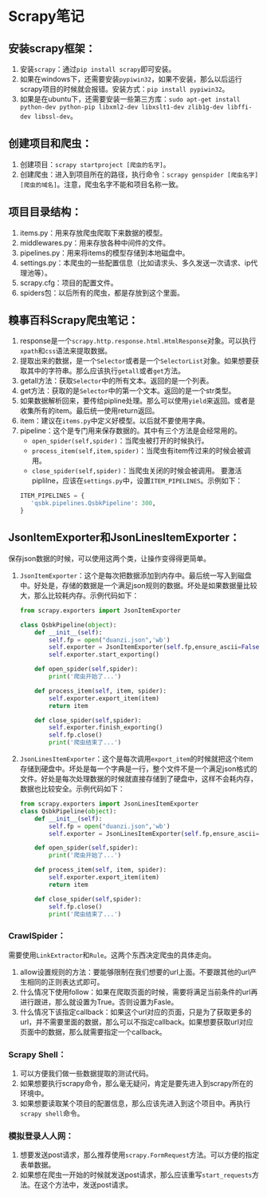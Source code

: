 # Scrapy笔记
## 安装scrapy框架：
1. 安装`scrapy`：通过`pip install scrapy`即可安装。
2. 如果在windows下，还需要安装`pypiwin32`，如果不安装，那么以后运行scrapy项目的时候就会报错。安装方式：`pip install pypiwin32`。
3. 如果是在ubuntu下，还需要安装一些第三方库：`sudo apt-get install python-dev python-pip libxml2-dev libxslt1-dev zlib1g-dev libffi-dev libssl-dev`。

## 创建项目和爬虫：
1. 创建项目：`scrapy startproject [爬虫的名字]`。
2. 创建爬虫：进入到项目所在的路径，执行命令：`scrapy genspider [爬虫名字] [爬虫的域名]`。注意，爬虫名字不能和项目名称一致。

## 项目目录结构：
1. items.py：用来存放爬虫爬取下来数据的模型。
2. middlewares.py：用来存放各种中间件的文件。
3. pipelines.py：用来将items的模型存储到本地磁盘中。
4. settings.py：本爬虫的一些配置信息（比如请求头、多久发送一次请求、ip代理池等）。
5. scrapy.cfg：项目的配置文件。
6. spiders包：以后所有的爬虫，都是存放到这个里面。

## 糗事百科Scrapy爬虫笔记：
1. response是一个`scrapy.http.response.html.HtmlResponse`对象。可以执行`xpath`和`css`语法来提取数据。
2. 提取出来的数据，是一个`Selector`或者是一个`SelectorList`对象。如果想要获取其中的字符串。那么应该执行`getall`或者`get`方法。
3. getall方法：获取`Selector`中的所有文本。返回的是一个列表。
4. get方法：获取的是`Selector`中的第一个文本。返回的是一个str类型。
5. 如果数据解析回来，要传给pipline处理。那么可以使用`yield`来返回。或者是收集所有的item。最后统一使用return返回。
6. item：建议在`items.py`中定义好模型。以后就不要使用字典。
7. pipeline：这个是专门用来保存数据的。其中有三个方法是会经常用的。
    * `open_spider(self,spider)`：当爬虫被打开的时候执行。
    * `process_item(self,item,spider)`：当爬虫有item传过来的时候会被调用。
    * `close_spider(self,spider)`：当爬虫关闭的时候会被调用。
    要激活piplilne，应该在`settings.py`中，设置`ITEM_PIPELINES`。示例如下：
    ```python
    ITEM_PIPELINES = {
       'qsbk.pipelines.QsbkPipeline': 300,
    }
    ```

## JsonItemExporter和JsonLinesItemExporter：
保存json数据的时候，可以使用这两个类，让操作变得得更简单。
1. `JsonItemExporter`：这个是每次把数据添加到内存中。最后统一写入到磁盘中。好处是，存储的数据是一个满足json规则的数据。坏处是如果数据量比较大，那么比较耗内存。示例代码如下：
    ```python
    from scrapy.exporters import JsonItemExporter

    class QsbkPipeline(object):
        def __init__(self):
            self.fp = open("duanzi.json",'wb')
            self.exporter = JsonItemExporter(self.fp,ensure_ascii=False,encoding='utf-8')
            self.exporter.start_exporting()

        def open_spider(self,spider):
            print('爬虫开始了...')

        def process_item(self, item, spider):
            self.exporter.export_item(item)
            return item

        def close_spider(self,spider):
            self.exporter.finish_exporting()
            self.fp.close()
            print('爬虫结束了...')
    ```
2. `JsonLinesItemExporter`：这个是每次调用`export_item`的时候就把这个item存储到硬盘中。坏处是每一个字典是一行，整个文件不是一个满足json格式的文件。好处是每次处理数据的时候就直接存储到了硬盘中，这样不会耗内存，数据也比较安全。示例代码如下：
    ```python
    from scrapy.exporters import JsonLinesItemExporter
    class QsbkPipeline(object):
        def __init__(self):
            self.fp = open("duanzi.json",'wb')
            self.exporter = JsonLinesItemExporter(self.fp,ensure_ascii=False,encoding='utf-8')

        def open_spider(self,spider):
            print('爬虫开始了...')

        def process_item(self, item, spider):
            self.exporter.export_item(item)
            return item

        def close_spider(self,spider):
            self.fp.close()
            print('爬虫结束了...')
    ```


### CrawlSpider：
需要使用`LinkExtractor`和`Rule`。这两个东西决定爬虫的具体走向。
1. allow设置规则的方法：要能够限制在我们想要的url上面。不要跟其他的url产生相同的正则表达式即可。
2. 什么情况下使用follow：如果在爬取页面的时候，需要将满足当前条件的url再进行跟进，那么就设置为True。否则设置为Fasle。
3. 什么情况下该指定callback：如果这个url对应的页面，只是为了获取更多的url，并不需要里面的数据，那么可以不指定callback。如果想要获取url对应页面中的数据，那么就需要指定一个callback。

### Scrapy Shell：
1. 可以方便我们做一些数据提取的测试代码。
2. 如果想要执行scrapy命令，那么毫无疑问，肯定是要先进入到scrapy所在的环境中。
3. 如果想要读取某个项目的配置信息，那么应该先进入到这个项目中。再执行`scrapy shell`命令。

### 模拟登录人人网：
1. 想要发送post请求，那么推荐使用`scrapy.FormRequest`方法。可以方便的指定表单数据。
2. 如果想在爬虫一开始的时候就发送post请求，那么应该重写`start_requests`方法。在这个方法中，发送post请求。





